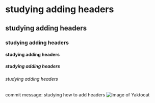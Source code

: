 # studying adding headers
## studying adding headers
### studying adding headers
#### studying adding headers
##### studying adding headers
###### studying adding headers
commit message: studying how to add headers
![Image of Yaktocat](https://octodex.github.com/images/yaktocat.png)
